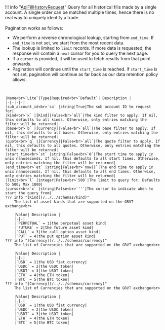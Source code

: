 !!! info "[ApiFillHistoryRequest](/../../schemas/api_fill_history_request)"
    Query for all historical fills made by a single account. A single order can be matched multiple times, hence there is no real way to uniquely identify a trade.<br><br>Pagination works as follows:<ul><li>We perform a reverse chronological lookup, starting from `end_time`. If `end_time` is not set, we start from the most recent data.</li><li>The lookup is limited to `limit` records. If more data is requested, the response will contain a `next` cursor for you to query the next page.</li><li>If a `cursor` is provided, it will be used to fetch results from that point onwards.</li><li>Pagination will continue until the `start_time` is reached. If `start_time` is not set, pagination will continue as far back as our data retention policy allows.</li></ul><br>

    |Name<br>`Lite`|Type|Required<br>`Default`| Description |
    |-|-|-|-|
    |sub_account_id<br>`sa` |string|True|The sub account ID to request for|
    |kind<br>`k` |[Kind]|False<br>`all`|The kind filter to apply. If nil, this defaults to all kinds. Otherwise, only entries matching the filter will be returned|
    |base<br>`b` |[Currency]|False<br>`all`|The base filter to apply. If nil, this defaults to all bases. Otherwise, only entries matching the filter will be returned|
    |quote<br>`q` |[Currency]|False<br>`all`|The quote filter to apply. If nil, this defaults to all quotes. Otherwise, only entries matching the filter will be returned|
    |start_time<br>`st` |string|False<br>`0`|The start time to apply in unix nanoseconds. If nil, this defaults to all start times. Otherwise, only entries matching the filter will be returned|
    |end_time<br>`et` |string|False<br>`now()`|The end time to apply in unix nanoseconds. If nil, this defaults to all end times. Otherwise, only entries matching the filter will be returned|
    |limit<br>`l` |integer|False<br>`500`|The limit to query for. Defaults to 500; Max 1000|
    |cursor<br>`c` |string|False<br>`''`|The cursor to indicate when to start the query from|
    ??? info "[Kind](/../../schemas/kind)"
        The list of asset kinds that are supported on the GRVT exchange<br>

        |Value| Description |
        |-|-|
        |`PERPETUAL` = 1|the perpetual asset kind|
        |`FUTURE` = 2|the future asset kind|
        |`CALL` = 3|the call option asset kind|
        |`PUT` = 4|the put option asset kind|
    ??? info "[Currency](/../../schemas/currency)"
        The list of Currencies that are supported on the GRVT exchange<br>

        |Value| Description |
        |-|-|
        |`USD` = 1|the USD fiat currency|
        |`USDC` = 2|the USDC token|
        |`USDT` = 3|the USDT token|
        |`ETH` = 4|the ETH token|
        |`BTC` = 5|the BTC token|
    ??? info "[Currency](/../../schemas/currency)"
        The list of Currencies that are supported on the GRVT exchange<br>

        |Value| Description |
        |-|-|
        |`USD` = 1|the USD fiat currency|
        |`USDC` = 2|the USDC token|
        |`USDT` = 3|the USDT token|
        |`ETH` = 4|the ETH token|
        |`BTC` = 5|the BTC token|
